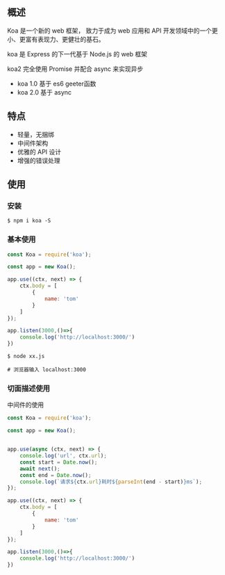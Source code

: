 ## 概述

Koa 是一个新的 web 框架， 致力于成为 web 应用和 API 开发领域中的一个更小、更富有表现力、更健壮的基石。

koa 是 Express 的下一代基于 Node.js 的 web 框架

koa2 完全使用 Promise 并配合 async 来实现异步



- koa 1.0 基于 es6 geeter函数
- koa 2.0 基于 async 



## 特点

+ 轻量，无捆绑
+ 中间件架构
+ 优雅的 API 设计
+ 增强的错误处理



## 使用

### 安装

```shell
$ npm i koa -S
```



### 基本使用

```js
const Koa = require('koa');

const app = new Koa();

app.use((ctx, next) => {
    ctx.body = [
        {
            name: 'tom'
        }
    ]
});

app.listen(3000,()=>{
    console.log('http://localhost:3000/')
})
```

```shell
$ node xx.js

# 浏览器输入 localhost:3000
```



### 切面描述使用

中间件的使用

```js
const Koa = require('koa');

const app = new Koa();


app.use(async (ctx, next) => {
    console.log('url', ctx.url);
    const start = Date.now();
    await next();
    const end = Date.now();
    console.log(`请求${ctx.url}耗时${parseInt(end - start)}ms`);
});

app.use((ctx, next) => {
    ctx.body = [
        {
            name: 'tom'
        }
    ]
});

app.listen(3000,()=>{
    console.log('http://localhost:3000/')
})
```



